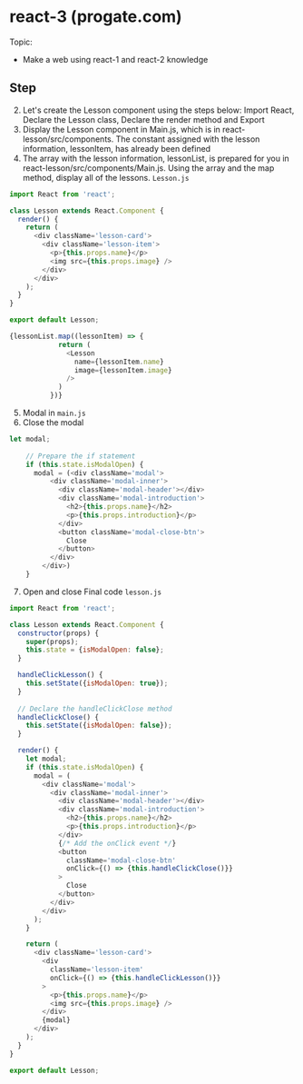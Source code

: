 # react-3 (progate.com)

Topic:
- Make a web using react-1 and react-2 knowledge

## Step
2. Let's create the Lesson component using the steps below: Import React, Declare the Lesson class, Declare the render method and Export
3. Display the Lesson component in Main.js, which is in react-lesson/src/components.
The constant assigned with the lesson information, lessonItem, has already been defined
4. The array with the lesson information, lessonList, is prepared for you in react-lesson/src/components/Main.js.
Using the array and the map method, display all of the lessons.
`Lesson.js`
```Javascript
import React from 'react';

class Lesson extends React.Component {
  render() {
    return (
      <div className='lesson-card'>
        <div className='lesson-item'>
          <p>{this.props.name}</p>
          <img src={this.props.image} />
        </div>
      </div>
    );
  }
}

export default Lesson;

```
```Javascript
{lessonList.map((lessonItem) => {
            return (
              <Lesson 
                name={lessonItem.name}
                image={lessonItem.image}
              />
            )
          })}
```
5. Modal in `main.js`
6. Close the modal 
```Javascript
let modal;
    
    // Prepare the if statement
    if (this.state.isModalOpen) {
      modal = (<div className='modal'>
          <div className='modal-inner'>
            <div className='modal-header'></div>
            <div className='modal-introduction'>
              <h2>{this.props.name}</h2>
              <p>{this.props.introduction}</p>
            </div>
            <button className='modal-close-btn'>
              Close
            </button>
          </div>
        </div>)
    }

```

7. Open and close
Final code `lesson.js`
```Javascript
import React from 'react';

class Lesson extends React.Component {
  constructor(props) {
    super(props);
    this.state = {isModalOpen: false};
  }

  handleClickLesson() {
    this.setState({isModalOpen: true});
  }
  
  // Declare the handleClickClose method
  handleClickClose() {
    this.setState({isModalOpen: false});
  }

  render() {
    let modal;
    if (this.state.isModalOpen) {
      modal = (
        <div className='modal'>
          <div className='modal-inner'>
            <div className='modal-header'></div>
            <div className='modal-introduction'>
              <h2>{this.props.name}</h2>
              <p>{this.props.introduction}</p>
            </div>
            {/* Add the onClick event */}
            <button
              className='modal-close-btn'
              onClick={() => {this.handleClickClose()}}
            >
              Close
            </button>
          </div>
        </div>
      );
    }

    return (
      <div className='lesson-card'>
        <div
          className='lesson-item'
          onClick={() => {this.handleClickLesson()}}
        >
          <p>{this.props.name}</p>
          <img src={this.props.image} />
        </div>
        {modal}
      </div>
    );
  }
}

export default Lesson;
```